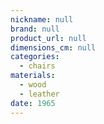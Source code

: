 ```yaml
---
nickname: null
brand: null
product_url: null
dimensions_cm: null
categories:
  - chairs
materials:
  - wood
  - leather
date: 1965
---
```


